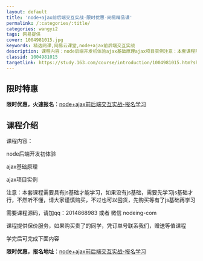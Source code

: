 ```yaml
---
layout: default
title: 'node+ajax前后端交互实战-限时优惠-网易精品课'
permalink: /:categories/:title/
categories: wangyi2
tags: 网易提供
cover: 1004981015.jpg
keywords: 精选网课,网易云课堂,node+ajax前后端交互实战
description: 课程内容：node后端开发初体验ajax基础原理ajax项目实例注意：本套课程需要具有js基础才能学习，如果没有js基础
classid: 1004981015
targetlink: https://study.163.com/course/introduction/1004981015.htm?share=1&shareId=1025206652&utm_campaign=share&utm_medium=iphoneShare&utm_source=&utm_u=1025206652
---
```


## 限时特惠

**限时优惠，火速报名**：[node+ajax前后端交互实战-报名学习](https://study.163.com/course/introduction/1004981015.htm?share=1&shareId=1025206652&utm_campaign=share&utm_medium=iphoneShare&utm_source=&utm_u=1025206652)

## 课程介绍

课程内容：

node后端开发初体验

ajax基础原理

ajax项目实例



注意：本套课程需要具有js基础才能学习，如果没有js基础，需要先学习js基础才行，不然听不懂，请大家谨慎购买，不过也可以囤货，先购买等有了js基础再学习



需要课程源码，请加qq：2014868983 或者 微信 nodeing-com



课程提供保价服务，如果购买贵了的同学，凭订单号联系我们，赠送等值课程



学完后可完成下面内容

**限时优惠，报名地址**：[node+ajax前后端交互实战-报名学习](https://study.163.com/course/introduction/1004981015.htm?share=1&shareId=1025206652&utm_campaign=share&utm_medium=iphoneShare&utm_source=&utm_u=1025206652)

